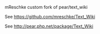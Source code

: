 mReschke custom fork of pear/text_wiki

See https://github.com/mreschke/Text_Wiki

See http://pear.php.net/package/Text_Wiki
